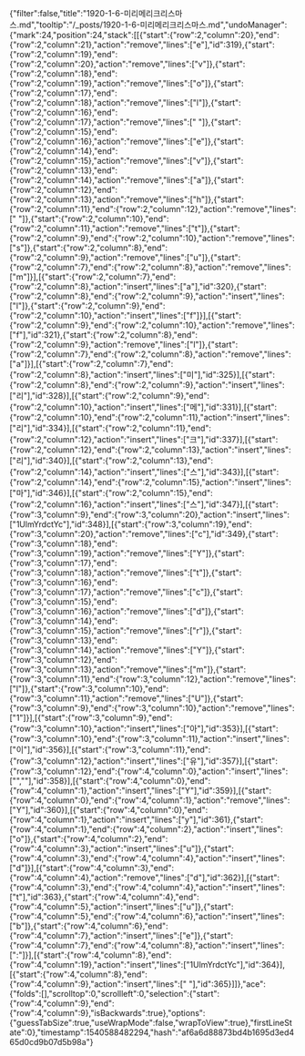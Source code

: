 {"filter":false,"title":"1920-1-6-미리메리크리스마스.md","tooltip":"/_posts/1920-1-6-미리메리크리스마스.md","undoManager":{"mark":24,"position":24,"stack":[[{"start":{"row":2,"column":20},"end":{"row":2,"column":21},"action":"remove","lines":["e"],"id":319},{"start":{"row":2,"column":19},"end":{"row":2,"column":20},"action":"remove","lines":["v"]},{"start":{"row":2,"column":18},"end":{"row":2,"column":19},"action":"remove","lines":["o"]},{"start":{"row":2,"column":17},"end":{"row":2,"column":18},"action":"remove","lines":["l"]},{"start":{"row":2,"column":16},"end":{"row":2,"column":17},"action":"remove","lines":[" "]},{"start":{"row":2,"column":15},"end":{"row":2,"column":16},"action":"remove","lines":["e"]},{"start":{"row":2,"column":14},"end":{"row":2,"column":15},"action":"remove","lines":["v"]},{"start":{"row":2,"column":13},"end":{"row":2,"column":14},"action":"remove","lines":["a"]},{"start":{"row":2,"column":12},"end":{"row":2,"column":13},"action":"remove","lines":["h"]},{"start":{"row":2,"column":11},"end":{"row":2,"column":12},"action":"remove","lines":[" "]},{"start":{"row":2,"column":10},"end":{"row":2,"column":11},"action":"remove","lines":["t"]},{"start":{"row":2,"column":9},"end":{"row":2,"column":10},"action":"remove","lines":["s"]},{"start":{"row":2,"column":8},"end":{"row":2,"column":9},"action":"remove","lines":["u"]},{"start":{"row":2,"column":7},"end":{"row":2,"column":8},"action":"remove","lines":["m"]}],[{"start":{"row":2,"column":7},"end":{"row":2,"column":8},"action":"insert","lines":["a"],"id":320},{"start":{"row":2,"column":8},"end":{"row":2,"column":9},"action":"insert","lines":["l"]},{"start":{"row":2,"column":9},"end":{"row":2,"column":10},"action":"insert","lines":["f"]}],[{"start":{"row":2,"column":9},"end":{"row":2,"column":10},"action":"remove","lines":["f"],"id":321},{"start":{"row":2,"column":8},"end":{"row":2,"column":9},"action":"remove","lines":["l"]},{"start":{"row":2,"column":7},"end":{"row":2,"column":8},"action":"remove","lines":["a"]}],[{"start":{"row":2,"column":7},"end":{"row":2,"column":8},"action":"insert","lines":["미"],"id":325}],[{"start":{"row":2,"column":8},"end":{"row":2,"column":9},"action":"insert","lines":["리"],"id":328}],[{"start":{"row":2,"column":9},"end":{"row":2,"column":10},"action":"insert","lines":["메"],"id":331}],[{"start":{"row":2,"column":10},"end":{"row":2,"column":11},"action":"insert","lines":["리"],"id":334}],[{"start":{"row":2,"column":11},"end":{"row":2,"column":12},"action":"insert","lines":["크"],"id":337}],[{"start":{"row":2,"column":12},"end":{"row":2,"column":13},"action":"insert","lines":["리"],"id":340}],[{"start":{"row":2,"column":13},"end":{"row":2,"column":14},"action":"insert","lines":["스"],"id":343}],[{"start":{"row":2,"column":14},"end":{"row":2,"column":15},"action":"insert","lines":["마"],"id":346}],[{"start":{"row":2,"column":15},"end":{"row":2,"column":16},"action":"insert","lines":["스"],"id":347}],[{"start":{"row":3,"column":9},"end":{"row":3,"column":20},"action":"insert","lines":["1UlmYrdctYc"],"id":348}],[{"start":{"row":3,"column":19},"end":{"row":3,"column":20},"action":"remove","lines":["c"],"id":349},{"start":{"row":3,"column":18},"end":{"row":3,"column":19},"action":"remove","lines":["Y"]},{"start":{"row":3,"column":17},"end":{"row":3,"column":18},"action":"remove","lines":["t"]},{"start":{"row":3,"column":16},"end":{"row":3,"column":17},"action":"remove","lines":["c"]},{"start":{"row":3,"column":15},"end":{"row":3,"column":16},"action":"remove","lines":["d"]},{"start":{"row":3,"column":14},"end":{"row":3,"column":15},"action":"remove","lines":["r"]},{"start":{"row":3,"column":13},"end":{"row":3,"column":14},"action":"remove","lines":["Y"]},{"start":{"row":3,"column":12},"end":{"row":3,"column":13},"action":"remove","lines":["m"]},{"start":{"row":3,"column":11},"end":{"row":3,"column":12},"action":"remove","lines":["l"]},{"start":{"row":3,"column":10},"end":{"row":3,"column":11},"action":"remove","lines":["U"]},{"start":{"row":3,"column":9},"end":{"row":3,"column":10},"action":"remove","lines":["1"]}],[{"start":{"row":3,"column":9},"end":{"row":3,"column":10},"action":"insert","lines":["아"],"id":353}],[{"start":{"row":3,"column":10},"end":{"row":3,"column":11},"action":"insert","lines":["이"],"id":356}],[{"start":{"row":3,"column":11},"end":{"row":3,"column":12},"action":"insert","lines":["유"],"id":357}],[{"start":{"row":3,"column":12},"end":{"row":4,"column":0},"action":"insert","lines":["",""],"id":358}],[{"start":{"row":4,"column":0},"end":{"row":4,"column":1},"action":"insert","lines":["Y"],"id":359}],[{"start":{"row":4,"column":0},"end":{"row":4,"column":1},"action":"remove","lines":["Y"],"id":360}],[{"start":{"row":4,"column":0},"end":{"row":4,"column":1},"action":"insert","lines":["y"],"id":361},{"start":{"row":4,"column":1},"end":{"row":4,"column":2},"action":"insert","lines":["o"]},{"start":{"row":4,"column":2},"end":{"row":4,"column":3},"action":"insert","lines":["u"]},{"start":{"row":4,"column":3},"end":{"row":4,"column":4},"action":"insert","lines":["d"]}],[{"start":{"row":4,"column":3},"end":{"row":4,"column":4},"action":"remove","lines":["d"],"id":362}],[{"start":{"row":4,"column":3},"end":{"row":4,"column":4},"action":"insert","lines":["t"],"id":363},{"start":{"row":4,"column":4},"end":{"row":4,"column":5},"action":"insert","lines":["u"]},{"start":{"row":4,"column":5},"end":{"row":4,"column":6},"action":"insert","lines":["b"]},{"start":{"row":4,"column":6},"end":{"row":4,"column":7},"action":"insert","lines":["e"]},{"start":{"row":4,"column":7},"end":{"row":4,"column":8},"action":"insert","lines":[":"]}],[{"start":{"row":4,"column":8},"end":{"row":4,"column":19},"action":"insert","lines":["1UlmYrdctYc"],"id":364}],[{"start":{"row":4,"column":8},"end":{"row":4,"column":9},"action":"insert","lines":[" "],"id":365}]]},"ace":{"folds":[],"scrolltop":0,"scrollleft":0,"selection":{"start":{"row":4,"column":9},"end":{"row":4,"column":9},"isBackwards":true},"options":{"guessTabSize":true,"useWrapMode":false,"wrapToView":true},"firstLineState":0},"timestamp":1540588482294,"hash":"af6a6d88873bd4b1695d3ed465d0cd9b07d5b98a"}